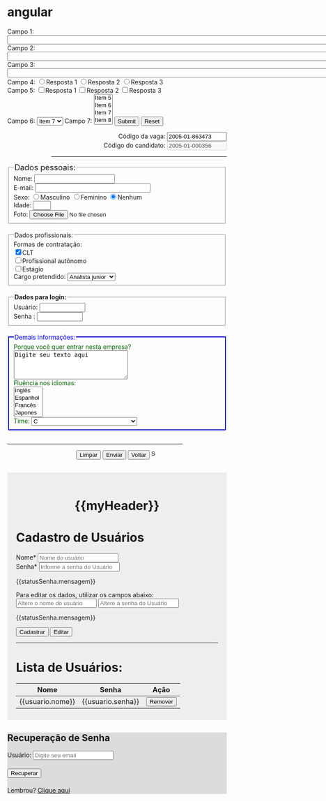 # angular
<div id="app"></div>
<form action="aula6.html" method="get">
  Campo 1: <input type="text" size="100" tabindex="3" maxlength="4" name="campo1"><br>
  Campo 2: <input type="text" size="100" tabindex="2" name="campo2"><br>
  Campo 3: <input type="text" size="100" tabindex="1"><br>
  Campo 4: <input type="radio" name="pergunta4" value="1">Resposta 1 
           <input type="radio" name="pergunta4" value="2">Resposta 2
           <input type="radio" name="pergunta4" value="3">Resposta 3<br>
  Campo 5: <input type="checkbox" name="pergunta5" value="1" accesskey="1">Resposta 1
           <input type="checkbox" name="pergunta5" value="2" accesskey="2">Resposta 2
           <input type="checkbox" name="pergunta5" value="3" accesskey="3">Resposta 3<br>
  Campo 6: <select name="pergunta6">
             <option>Item 5</option>
             <option>Item 6</option>
             <option selected>Item 7</option>
           </select>
  Campo 7: <select name="pergunta7" multiple>
             <option>Item 5</option>
             <option>Item 6</option>
             <option>Item 7</option>
             <option>Item 8</option>
           </select>
	   <input type="submit"> <input type="reset">
</form>

<form action="aula6.html" method="post" enctype="multipart/form-data">
<!-- no lugar de aula6.html eu colocarei o endereço da página que o analista fornecerá -->

  <div align="right">
    Código da vaga: <input type="text" readonly size="14" value="2005-01-863473"><br>
	Código do candidato: <input type="text" disabled size="14" value="2005-01-000356"><br>
	<hr width="80%">	
  </div>

  <fieldset>
    <legend><font size="4">Dados pessoais:</font></legend>
    Nome: <input type="text" name="nome" size="20" maxlength="30"><br>
    E-mail: <input type="text" name="email" size="30" maxlength="20"><br>
    Sexo: <input type="radio" name="sexo" value="M">Masculino
          <input type="radio" name="sexo" value="F">Feminino
          <input type="radio" name="sexo" value="N" checked>Nenhum<br>
    Idade: <input type="text" name="idade" size="2"><br>
    Foto: <input type="file" name="foto" size="15">
  </fieldset><br>

  <fieldset>
    <legend>Dados profissionais:</legend>
    Formas de contratação: <br>
      <input type="checkbox" name="contratacao" value="clt" checked>CLT <br>
      <input type="checkbox" name="contratacao" value="autonomo">Profissional autônomo <br>
      <input type="checkbox" name="contratacao" value="estágio">Estágio <br>
    Cargo pretendido:
      <select name="cargo">
        <option value="anjr">Analista junior</option>
        <option value="anpl">Analista pleno</option>
        <option value="ansr">Analista senior</option>
      </select> <br>
  </fieldset><br>

  <fieldset>
    <legend><b>Dados para login:</b></legend>
	  Usuário: <input type="text" name="usuario" size="10" maxlength="10"> <br>
	  Senha  : <input type="password" name="senha" size="10" maxlength="10">   
  </fieldset><br>

  <fieldset style="color:darkgreen;border-color:blue">
    <legend><font color="blue">Demais informações:</font></legend>
    Porque você quer entrar nesta empresa? <br>
	<textarea name="info1" rows="4" cols="30" wrap="virtual">Digite seu texto aqui</textarea> <br>
	Fluência nos idiomas: <br>
	<select name="idioma" multiple size="4">
	  <option value="ingles">Inglês</option>
	  <option value="espanol">Espanhol</option>
	  <option value="frances">Francês</option>
	  <option value="japa">Japones</option>
	  <option value="china">Chinês</option>
	  <option value="russo">Russo</option>
	  <option value="indiano">Indiano</option>
	  <option value="corintiano">Curintiano</option>
  	</select> <br>
	Time: 
	<select name="futebol">
	  <optgroup label="SP">
	    <option value="tricolor" selected>São Paulo</option>
	    <option value="parmera" selected>Palmeiras</option>
	    <option value="corintia" selected>Corinthians</option>
	    <option value="peixe" selected>Santos</option>
	  </optgroup>
	  <optgroup label="RJ">
	    <option value="time1" selected>Flamengo</option>
	    <option value="time2" selected>Vasco</option>
	    <option value="time3" selected>Botafogo</option>
	  </optgroup>
	  <optgroup label="MG">
	    <option value="mg-t1" selected>Cruzeiro</option>
	    <option value="mg-t2" selected>Atlético Mineiro</option>
	    <option value="mg-t3" selected>Clube de Futebol de Camanducaia</option>
	  </optgroup>
	  <optgroup label="RS">
	    <option value="rs-t1" selected>Internacional</option>
	    <option value="rs-t2" selected>Grêmio</option>
	    <option value="rs-t3" selected>Gaúchos Unidos de Pelotas</option>
	  </optgroup>
	  <optgroup label="CE">
	    <option value="1" selected>A</option>
	    <option value="2" selected>B</option>
	    <option value="3" selected>C</option>
	  </optgroup>
	</select>
  </fieldset><br>

  <hr width="80%">	
  <div align="center">
    <input type="reset"  name="btn_limpar" value="Limpar">
    <input type="submit" name="btn_envio"  value="Enviar">
    <input type="button" name="btn_voltar" value="Voltar">
    <input type="image"  name="btn_home"   src="img/arvore2.jpg" width="15" height="15">
  </div>
</form>
    <meta charset="utf-8">
    <meta http-equiv="X-UA-Compatible" content="IE=edge">
    <meta name="viewport" content="width=device-width, initial-scale=1">
    <title>BonilhaTech - Cadastro de Usuários</title>
    <link rel="stylesheet" href="https://maxcdn.bootstrapcdn.com/bootstrap/3.3.7/css/bootstrap.min.css">
    <style>
        .usuario-conteudo {
            background-color: #EEE;
            padding: 20px 20px 10px 20px;
            margin-top: 30px;
        }
    </style>
</head>
<body>
<div class="container">
    <div class="row">
        <div class="col-md-offset-2 col-md-8">
            <div class="usuario-conteudo" ng-controller="UsuarioController">
                <div class="boasvindas" >
                    <h1 style="text-align: center"> {{myHeader}} </h1>
                </div>                
                <h1>Cadastro de Usuários</h1>
                <form name="formulario" ng-if="update">
                    <div class="form-group">
                        <label for="nome">Nome*</label>
                        <input type="text" class="form-control" id="nome" placeholder="Nome do usuário" 
                               maxlength="20" required ng-model="usuario.nome">
                    </div>
                    <div class="form-group has-feedback {{statusSenha.classe}}">
                        <label for="senha">Senha*</label>
                        <input type="password" class="form-control" id="senha" placeholder="Informe a senha do Usuário" 
                               maxlength="10" required ng-model="usuario.senha" ng-change="validarSenha()">
                        <span class="glyphicon form-control-feedback {{statusSenha.icone}}" aria-hidden="true"></span>
                        <p class="help-block">{{statusSenha.mensagem}}</p>
                    </div>
                    <div class="form-group has-edit">
                        <label for="nome">Para editar os dados, utilizar os campos abaixo:</label>
                        <input type="text" class="form-control" placeholder="Altere o nome do usuário" maxlength="20" 
                               required ng-model="update.name">
                        <input type="password" class="form-control" required ng-model="update.senha"placeholder="Altere a senha do Usuário"
                               maxlength="10" ng-change="validarSenha()">
                        <span class="glyphicon form-control-feedback {{statusSenha.icone}}" aria-hidden="true"></span>
                        <p class="help-block">{{statusSenha.mensagem}}</p>
                    </div>
                    <button type="submit" class="btn btn-primary" ng-submit="cadastrar()">Cadastrar</button>
                    <button ng-click="salvar()" ng-submit="salvar()" class="btn btn-primary">Editar</button>
                </form>
                <hr>
                <h1>Lista de Usuários: </h1>
                <table class="table table-striped" ng-hide="UsuarioController.usuarios == 0">
                    <thead>
                    <tr>
                        <th>Nome</th>
                        <th>Senha</th>
                        <th>Ação</th>
                    </tr>
                    </thead>
                    <tbody>
                    <!-- Aqui serão exibidos os dados do usuários cadastrados -->
                        <tr ng-repeat="usuario in usuarios">
                            <td>{{usuario.nome}}</td>
                            <td>{{usuario.senha}}</td>
                            <td><button class="btn btn-danger btn-xs" ng-click="remover($index)">Remover</button></td>
                        </tr>
                    </tbody>
                </table>
            </div>
        </div>
    </div>
</div>
<script src="https://ajax.googleapis.com/ajax/libs/jquery/1.12.4/jquery.min.js"></script>
<script src="https://maxcdn.bootstrapcdn.com/bootstrap/3.3.7/js/bootstrap.min.js"></script>
<script src="https://ajax.googleapis.com/ajax/libs/angularjs/1.6.4/angular.min.js"></script>
<script src="app.js"></script>
<html lang="pt-br">
<head>
<meta charset="utf-8">
<meta http-equiv="X-UA-Compatible" content="IE-edge">
<meta name="viewport" content="width=devide-width, initial-scale=1">
<title> ********** </title>
<link ref="icon" href="">
<link href="css/recuperarbootstrap.css" rel="stylesheet">
<link href="css/recuperar.css" rel="stylesheet">
</head>
<body>
<div class="container">
<form class="form-signin" method="POST" action="" style="background:#DCDCDC;">
<h2 class="form-signin-heading text-center">Recuperação de Senha</h2>
<div style="padding-bottom: 20px;">
<label class="sr-only">Usuário:</label>
<input class="form-control" name="email" placeholder="Digite seu email" type="text">
</div>
<input class="btn btn-lg btn-verde btn-block" value="Recuperar" name="SendRecupSenha" type="submit">
<div class="text-center" style="margin-top:20px;">
Lembrou?
<a href="login.php">Clique aqui</a>
</div>
</form>
</div>
